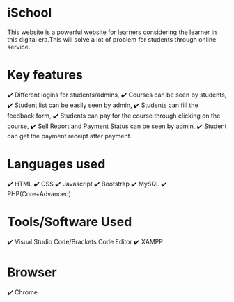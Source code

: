 # iSchool
This website is a powerful website for learners considering the learner in this digital era.This will solve a lot of problem for students through online service.

# Key features
✔️ Different logins for students/admins,
✔️ Courses can be seen by students,
✔️ Student list can be easily seen by admin,
✔️ Students can fill the feedback form,
✔️ Students can pay for the course through clicking on the course,
✔️ Sell Report and Payment Status can be seen by admin,
✔️ Student can get the payment receipt after payment.

# Languages used
✔️ HTML
✔️ CSS
✔️ Javascript
✔️ Bootstrap
✔️ MySQL 
✔️ PHP(Core+Advanced)

# Tools/Software Used
✔️ Visual Studio Code/Brackets Code Editor
✔️ XAMPP

# Browser
✔️ Chrome










